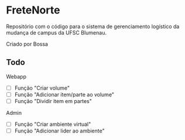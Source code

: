 # FreteNorte

Repositório com o código para o sistema de gerenciamento logístico da mudança de campus da UFSC Blumenau.

Criado por Bossa

## Todo

Webapp

- [ ] Função "Criar volume"
- [ ] Função "Adicionar item/parte ao volume"
- [ ] Função "Dividir item em partes"

Admin

- [ ] Função "Criar ambiente virtual"
- [ ] Função "Adicionar lider ao ambiente"
